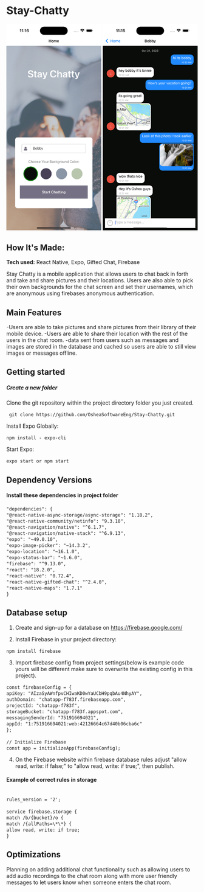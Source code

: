 # Stay-Chatty

<img																		     src="/assets/Homepage_screenshot.png"
  alt="Alt text"
  title="Homepage display"
  style="display: inline-block; width: 250px">
<img																		     src="/assets/Chat_Screenshot.png"
  alt="Alt text"
  title="Chat display"
  style="display: inline-block; width: 250px">

## How It's Made:

**Tech used:** React Native, Expo, Gifted Chat, Firebase

Stay Chatty is a mobile application that allows users to chat back in forth and take and share pictures and their locations. Users are also able to pick their own backgrounds for the chat screen and set their usernames, which are anonymous using firebases anonymous authentication.

## Main Features

-Users are able to take pictures and share pictures from their library of their mobile device.
-Users are able to share their location with the rest of the users in the chat room.
-data sent from users such as messages and images are stored in the database and cached so users are able to still view images or messages offline.

## Getting started

##### Create a new folder

Clone the git repository within the project directory folder you just created.

```shell
 git clone https://github.com/OsheaSoftwareEng/Stay-Chatty.git
```

Install Expo Globally:

```shell
npm install - expo-cli
```

Start Expo:

```shell
expo start or npm start
```

## Dependency Versions

#### Install these dependencies in project folder

```shell
"dependencies": {
"@react-native-async-storage/async-storage": "1.18.2",
"@react-native-community/netinfo": "9.3.10",
"@react-navigation/native": "^6.1.7",
"@react-navigation/native-stack": "^6.9.13",
"expo": "~49.0.10",
"expo-image-picker": "~14.3.2",
"expo-location": "~16.1.0",
"expo-status-bar": "~1.6.0",
"firebase": "^9.13.0",
"react": "18.2.0",
"react-native": "0.72.4",
"react-native-gifted-chat": "^2.4.0",
"react-native-maps": "1.7.1"
}
```

## Database setup

1. Create and sign-up for a database on https://firebase.google.com/

2. Install Firebase in your project directory:

```shell
npm install firebase
```

3. Import firebase config from project settings(below is example code yours will be different make sure to overwrite the existing config in this project).

```shell
const firebaseConfig = {
apiKey: "AIzaSyAWnfpvCHIwaKD0wYaUCbH9pqbAu4NhyAY",
authDomain: "chatapp-f783f.firebaseapp.com",
projectId: "chatapp-f783f",
storageBucket: "chatapp-f783f.appspot.com",
messagingSenderId: "751916694021",
appId: "1:751916694021:web:42126664c67d40b06cba6c"
};

// Initialize Firebase
const app = initializeApp(firebaseConfig);

```

4. On the Firebase website within firebase database rules adjust "allow read, write: if false;" to "allow read, write: if true;", then publish.

#### Example of correct rules in storage

```shell

rules_version = '2';

service firebase.storage {
match /b/{bucket}/o {
match /{allPaths=\*\*} {
allow read, write: if true;
}
```

## Optimizations

Planning on adding additional chat functionality such as allowing users to add audio recordings to the chat room along with more user friendly messages to let users know when someone enters the chat room.
